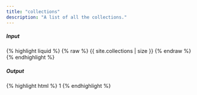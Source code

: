```yaml
---
title: "collections"
description: "A list of all the collections."
---
```

##### Input

{% highlight liquid %}
{% raw %}
{{ site.collections | size }}
{% endraw %}
{% endhighlight %}

##### Output

{% highlight html %}
1
{% endhighlight %}
